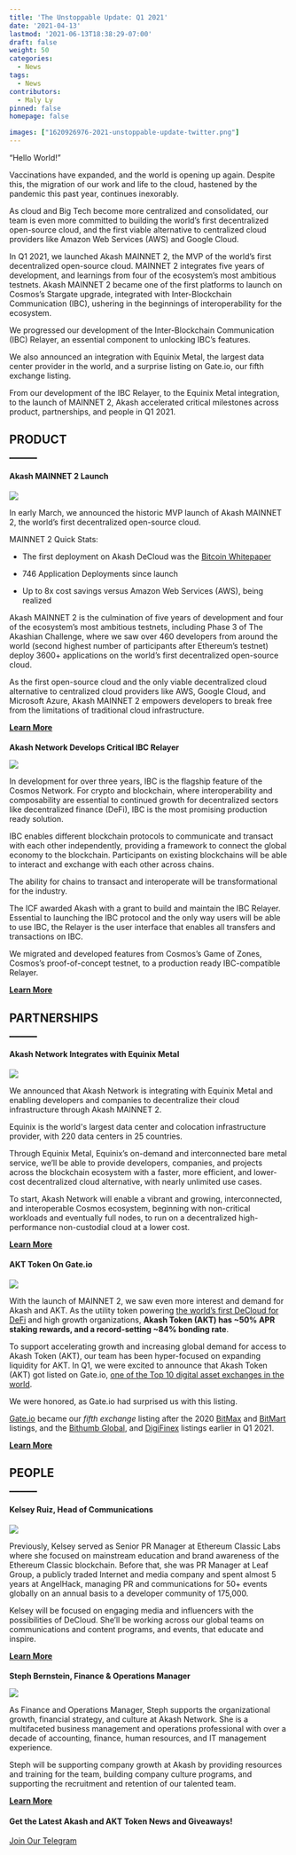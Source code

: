 ```yaml
---
title: 'The Unstoppable Update: Q1 2021'
date: '2021-04-13'
lastmod: '2021-06-13T18:38:29-07:00'
draft: false
weight: 50
categories:
  - News
tags:
  - News
contributors:
  - Maly Ly
pinned: false
homepage: false

images: ["1620926976-2021-unstoppable-update-twitter.png"]
---
```

  
“Hello World!”  

Vaccinations have expanded, and the world is opening up again. Despite this, the migration of our work and life to the cloud, hastened by the pandemic this past year, continues inexorably.   

As cloud and Big Tech become more centralized and consolidated, our team is even more committed to building the world’s first decentralized open-source cloud, and the first viable alternative to centralized cloud providers like Amazon Web Services (AWS) and Google Cloud.  

In Q1 2021, we launched Akash MAINNET 2, the MVP of the world’s first decentralized open-source cloud. MAINNET 2 integrates five years of development, and learnings from four of the ecosystem’s most ambitious testnets. Akash MAINNET 2 became one of the first platforms to launch on Cosmos’s Stargate upgrade, integrated with Inter-Blockchain Communication (IBC), ushering in the beginnings of interoperability for the ecosystem.  

We progressed our development of the Inter-Blockchain Communication (IBC) Relayer, an essential component to unlocking IBC’s features.  

We also announced an integration with Equinix Metal, the largest data center provider in the world, and a surprise listing on Gate.io, our fifth exchange listing.  

From our development of the IBC Relayer, to the Equinix Metal integration, to the launch of MAINNET 2, Akash accelerated critical milestones across product, partnerships, and people in Q1 2021.  

**PRODUCT**  
**\_\_\_\_\_**
----------------------------

#### **Akash MAINNET 2 Launch**

![](https://www.datocms-assets.com/45776/1620925257-mainnet-banner-1024x768.png)

  
In early March, we announced the historic MVP launch of Akash MAINNET 2, the world’s first decentralized open-source cloud.  

MAINNET 2 Quick Stats:  

*   The first deployment on Akash DeCloud was the [Bitcoin Whitepaper](http://7nd4hr8cepabrdvaldd1r4uf04.ingress.sjc1p0.mainnet.akashian.io/)
    
*   746 Application Deployments since launch
    
*   Up to 8x cost savings versus Amazon Web Services (AWS), being realized
    

Akash MAINNET 2 is the culmination of five years of development and four of the ecosystem’s most ambitious testnets, including Phase 3 of The Akashian Challenge, where we saw over 460 developers from around the world (second highest number of participants after Ethereum’s testnet) deploy 3600+ applications on the world’s first decentralized open-source cloud.  

As the first open-source cloud and the only viable decentralized cloud alternative to centralized cloud providers like AWS, Google Cloud, and Microsoft Azure, Akash MAINNET 2 empowers developers to break free from the limitations of traditional cloud infrastructure.  

[**Learn More**](https://akash.network/blog/akash-network-launches-akash-mainnet-2-the-first-decentralized-open-source-cloud/)  
  

####   
**Akash Network Develops Critical IBC Relayer**

![](https://www.datocms-assets.com/45776/1620925348-ibc-banner-1024x768.png)

  
In development for over three years, IBC is the flagship feature of the Cosmos Network. For crypto and blockchain, where interoperability and composability are essential to continued growth for decentralized sectors like decentralized finance (DeFi), IBC is the most promising production ready solution.

IBC enables different blockchain protocols to communicate and transact with each other independently, providing a framework to connect the global economy to the blockchain. Participants on existing blockchains will be able to interact and exchange with each other across chains. 

The ability for chains to transact and interoperate will be transformational for the industry.

The ICF awarded Akash with a grant to build and maintain the IBC Relayer. Essential to launching the IBC protocol and the only way users will be able to use IBC, the Relayer is the user interface that enables all transfers and transactions on IBC.

We migrated and developed features from Cosmos’s Game of Zones, Cosmos’s proof-of-concept testnet, to a production ready IBC-compatible Relayer.

[**Learn More**](https://akash.network/blog/akash-network-develops-critical-ibc-relayer-for-inter-blockchain-communication-protocol/)

  
**PARTNERSHIPS**  
**\_\_\_\_\_**
------------------------------------

#### **Akash Network Integrates with Equinix Metal**  

![](https://www.datocms-assets.com/45776/1620925374-equinix-banner-1-1024x768.png)

  
We announced that Akash Network is integrating with Equinix Metal and enabling developers and companies to decentralize their cloud infrastructure through Akash MAINNET 2.  

Equinix is the world's largest data center and colocation infrastructure provider, with 220 data centers in 25 countries.   

Through Equinix Metal, Equinix’s on-demand and interconnected bare metal service, we’ll be able to provide developers, companies, and projects across the blockchain ecosystem with a faster, more efficient, and lower-cost decentralized cloud alternative, with nearly unlimited use cases.   

To start, Akash Network will enable a vibrant and growing, interconnected, and interoperable Cosmos ecosystem, beginning with non-critical workloads and eventually full nodes, to run on a decentralized high-performance non-custodial cloud at a lower cost.  

[**Learn More**](https://akash.network/blog/akash-network-integrates-with-equinix-metal-to-provide-the-first-viable-decentralized-cloud-solution/)  
  
  

#### **AKT Token On Gate.io**  

![](https://www.datocms-assets.com/45776/1620926938-gateio-live-2-1024x768.png)

  
With the launch of MAINNET 2, we saw even more interest and demand for Akash and AKT. As the utility token powering [the world’s first DeCloud for DeFi](https://akash.network/blog/akash-decloud-for-defi/) and high growth organizations, **Akash Token (AKT) has ~50% APR staking rewards, and a record-setting ~84% bonding rate**.  

To support accelerating growth and increasing global demand for access to Akash Token (AKT), our team has been hyper-focused on expanding liquidity for AKT. In Q1, we were excited to announce that Akash Token (AKT) got listed on Gate.io, [one of the Top 10 digital asset exchanges in the world](https://www.coingecko.com/en/exchanges).  

We were honored, as Gate.io had surprised us with this listing.   

[Gate.io](https://www.gate.io/) became our _fifth exchange_ listing after the 2020 [BitMax](https://bitmax.io/en/global-digital-asset-platform) and [BitMart](https://www.bitmart.com/) listings, and the [Bithumb Gl](https://www.bithumb.pro/en-us)[o](https://www.bithumb.pro/en-us)[bal](https://www.bithumb.pro/en-us), and [DigiFinex](https://www.digifinex.com/en-ww/) listings earlier in Q1 2021.  

[**Learn More**](https://akash.network/blog/akt-token-now-on-gate-io-exchange/)

  
**PEOPLE**  
**\_\_\_\_\_**
------------------------------

#### **Kelsey Ruiz, Head of Communications**  

![](https://www.datocms-assets.com/45776/1620926953-kelsey-banner-1024x768.jpg)

  
Previously, Kelsey served as Senior PR Manager at Ethereum Classic Labs where she focused on mainstream education and brand awareness of the Ethereum Classic blockchain. Before that, she was PR Manager at Leaf Group, a publicly traded Internet and media company and spent almost 5 years at AngelHack, managing PR and communications for 50+ events globally on an annual basis to a developer community of 175,000.  

Kelsey will be focused on engaging media and influencers with the possibilities of DeCloud. She’ll be working across our global teams on communications and content programs, and events, that educate and inspire.  

[**Learn More**](https://akash.network/blog/introducing-kelsey-ruiz-head-of-communications/)  
  

####   
**Steph Bernstein, Finance & Operations Manager**  

![](https://www.datocms-assets.com/45776/1620926962-steph-less-text-1024x768.png)

  
As Finance and Operations Manager, Steph supports the organizational growth, financial strategy, and culture at Akash Network. She is a multifaceted business management and operations professional with over a decade of accounting, finance, human resources, and IT management experience.  

Steph will be supporting company growth at Akash by providing resources and training for the team, building company culture programs, and supporting the recruitment and retention of our talented team.  

[**Learn More**](https://akash.network/blog/introducing-steph-bernstein-finance-operations-manager/)  
  

#### **Get the Latest Akash and AKT Token News and Giveaways!**

[Join Our Telegram](https://t.me/AkashNW)